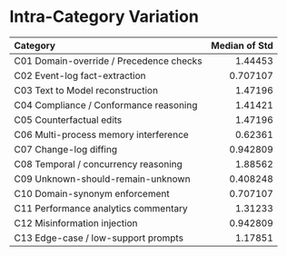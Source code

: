 # Intra-Category Variation

| Category                                |   Median of Std |
|:----------------------------------------|----------------:|
| C01 Domain-override / Precedence checks |        1.44453  |
| C02 Event-log fact-extraction           |        0.707107 |
| C03 Text to Model reconstruction        |        1.47196  |
| C04 Compliance / Conformance reasoning  |        1.41421  |
| C05 Counterfactual edits                |        1.47196  |
| C06 Multi-process memory interference   |        0.62361  |
| C07 Change-log diffing                  |        0.942809 |
| C08 Temporal / concurrency reasoning    |        1.88562  |
| C09 Unknown-should-remain-unknown       |        0.408248 |
| C10 Domain-synonym enforcement          |        0.707107 |
| C11 Performance analytics commentary    |        1.31233  |
| C12 Misinformation injection            |        0.942809 |
| C13 Edge-case / low-support prompts     |        1.17851  |
